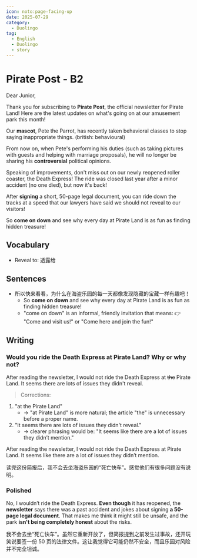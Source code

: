 ```yaml
---
icon: noto:page-facing-up
date: 2025-07-29
category:
  - Duolingo
tag:
  - English
  - Duolingo
  - story
---
```


# Pirate Post - B2

Dear Junior,

Thank you for subscribing to **Pirate Post**, the official newsletter for Pirate Land! Here are the latest updates on what's going on at our amusement park this month!

Our **mascot**, Pete the Parrot, has recently taken behavioral classes to stop saying inappropriate things. (british: behavioural)

From now on, when Pete's performing his duties (such as taking pictures with guests and helping with marriage proposals), he will no longer be sharing his **controversial** political opinions.

Speaking of improvements, don't miss out on our newly reopened roller coaster, the Death Express! The ride was closed last year after a minor accident (no one died), but now it's back!

After **signing** a short, 50-page legal document, you can ride down the tracks at a speed that our lawyers have said we should not reveal to our visitors!

So **come on down** and see why every day at Pirate Land is as fun as finding hidden treasure!

## Vocabulary

- Reveal to: 透露给

## Sentences

- 所以快来看看，为什么在海盗乐园的每一天都像发现隐藏的宝藏一样有趣吧！
  - So **come on down** and see why every day at Pirate Land is as fun as finding hidden treasure!
  - "come on down" is an informal, friendly invitation that means: 👉 "Come and visit us!" or "Come here and join the fun!"

## Writing

### Would you ride the Death Express at Pirate Land? Why or why not?

After reading the newsletter, I would not ride the Death Express at ~~the~~ Pirate Land. It seems there are lots of issues they didn't reveal.

> Corrections:

1. "at the Pirate Land"
   - → "at Pirate Land" is more natural; the article "the" is unnecessary before a proper name.
2. "It seems there are lots of issues they didn't reveal."
   - → clearer phrasing would be: "It seems like there are a lot of issues they didn’t mention."

After reading the newsletter, I would not ride the Death Express at Pirate Land. It seems like there are a lot of issues they didn’t mention.

读完这份简报后，我不会去坐海盗乐园的“死亡快车”。感觉他们有很多问题没有说明。

### Polished

No, I wouldn’t ride the Death Express. **Even though** it has reopened, the **newsletter** says there was a past accident and jokes about signing **a 50-page legal document**. That makes me think it might still be unsafe, and the park **isn't being completely honest** about the risks.

我不会去坐“死亡快车”。虽然它重新开放了，但简报提到之前发生过事故，还开玩笑说要签一份 50 页的法律文件。这让我觉得它可能仍然不安全，而且乐园对风险并不完全坦诚。
